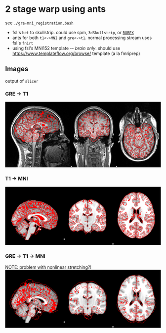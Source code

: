 # 2 stage warp using ants

see [`./gre-mni_registration.bash`](gre-mni_registration.bash)

* fsl's `bet` to skullstrip. could use spm, `3dSkullstrip`, or [`ROBEX`](https://www.nitrc.org/projects/robex)
* ants for both `t1<->MNI`  and `gre<->t1`. normal processing stream uses fsl's `fnirt`
* using fsl's MNI152 template -- *brain only*. should use https://www.templateflow.org/browse/ template (a la fmriprep)

## Images
output of `slicer`

### GRE -> T1
![gret1](imgs/gre_t1.png)

### T1 -> MNI
![t1mni](imgs/t1_mni.png)

### GRE -> T1 -> MNI
NOTE: problem with nonlinear stretching?!
![gremni](imgs/gre_mni.png)
